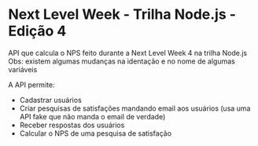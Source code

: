 # Next Level Week - Trilha Node.js - Edição 4

API que calcula o NPS feito durante a Next Level Week 4 na trilha Node.js
Obs: existem algumas mudanças na identação e no nome de algumas variáveis

A API permite:
* Cadastrar usuários
* Criar pesquisas de satisfações mandando email aos usuários (usa uma API fake que não manda o email de verdade)
* Receber respostas dos usuários
* Calcular o NPS de uma pesquisa de satisfação